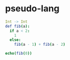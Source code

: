# pseudo-lang

```nim
Int -> Int
def fib(a):
  if a < 2:
    1
  else:
    fib(a - 1) + fib(a - 2)

echo(fib(0))
```

